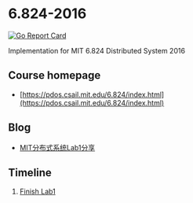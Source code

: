# 6.824-2016

[![Go Report Card](https://goreportcard.com/badge/github.com/gaocegege/6.824-2016)](https://goreportcard.com/report/github.com/gaocegege/6.824-2016)

Implementation for MIT 6.824 Distributed System 2016

## Course homepage

* [https://pdos.csail.mit.edu/6.824/index.html](https://pdos.csail.mit.edu/6.824/index.html)

## Blog

* [MIT分布式系统Lab1分享](http://gaocegege.com/Blog/distributed%20system/ds-lab1/)

## Timeline

1. [Finish Lab1](https://github.com/gaocegege/6.824-2016/tree/lab1)